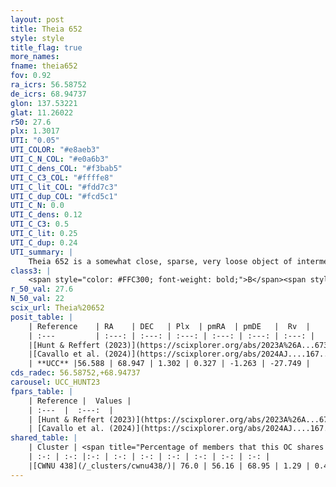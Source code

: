```yaml
---
layout: post
title: Theia 652
style: style
title_flag: true
more_names: 
fname: theia652
fov: 0.92
ra_icrs: 56.58752
de_icrs: 68.94737
glon: 137.53221
glat: 11.26022
r50: 27.6
plx: 1.3017
UTI: "0.05"
UTI_COLOR: "#e8aeb3"
UTI_C_N_COL: "#e0a6b3"
UTI_C_dens_COL: "#f3bab5"
UTI_C_C3_COL: "#ffffe8"
UTI_C_lit_COL: "#fdd7c3"
UTI_C_dup_COL: "#fcd5c1"
UTI_C_N: 0.0
UTI_C_dens: 0.12
UTI_C_C3: 0.5
UTI_C_lit: 0.25
UTI_C_dup: 0.24
UTI_summary: |
    Theia 652 is a somewhat close, sparse, very loose object of intermediate C3 quality. It was recently reported in the literature.<br><br><span style="color: #99180f; font-weight: bold;">Warning: </span>This is likely a duplicate object, which shares a large percentage of members with at least one previously reported entry.<br><br><span style="color: #99180f; font-weight: bold;">Warning: </span>contains less than 25 stars with <i>P>0.5</i> estimated.
class3: |
    <span style="color: #FFC300; font-weight: bold;">B</span><span style="color: #FFC300; font-weight: bold;">B</span>
r_50_val: 27.6
N_50_val: 22
scix_url: Theia%20652
posit_table: |
    | Reference    | RA    | DEC   | Plx  | pmRA  | pmDE   |  Rv  |
    | :---         | :---: | :---: | :---: | :---: | :---: | :---: |
    |[Hunt & Reffert (2023)](https://scixplorer.org/abs/2023A%26A...673A.114H) | 57.497 | 68.713 | 1.303 | 0.192 | -1.229 | -24.115 |
    |[Cavallo et al. (2024)](https://scixplorer.org/abs/2024AJ....167...12C) | 56.712 | 68.963 | 1.302 | -- | -- | -- |
    | **UCC** |56.588 | 68.947 | 1.302 | 0.327 | -1.263 | -27.749 | 
cds_radec: 56.58752,+68.94737
carousel: UCC_HUNT23
fpars_table: |
    | Reference |  Values |
    | :---  |  :---:  |
    | [Hunt & Reffert (2023)](https://scixplorer.org/abs/2023A%26A...673A.114H) | `AV50=1.189, diffAV50=0.453, MOD50=9.32, logAge50=7.995` |
    | [Cavallo et al. (2024)](https://scixplorer.org/abs/2024AJ....167...12C) | `AV50=1.42, dMod50=9.47, logAge50=7.97, [Fe/H]50=0.3` |
shared_table: |
    | Cluster | <span title="Percentage of members that this OC shares with the ones listed">%</span>   | RA   | DEC   | Plx   | pmRA  | pmDE  | Rv | UTI |
    | :-: | :-: |:-: | :-: | :-: | :-: | :-: | :-: | :-: |
    |[CWNU 438](/_clusters/cwnu438/)| 76.0 | 56.16 | 68.95 | 1.29 | 0.4 | -1.25 | -28.26 |0.1 |
---
```

